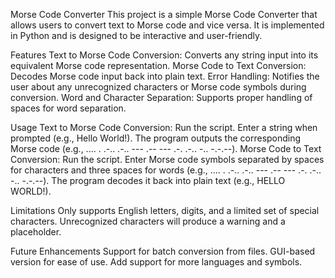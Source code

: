 Morse Code Converter
  This project is a simple Morse Code Converter that allows users to convert text to Morse code and vice versa. It is implemented in Python and is designed to be 
  interactive and user-friendly.

Features
  Text to Morse Code Conversion: Converts any string input into its equivalent Morse code representation.
  Morse Code to Text Conversion: Decodes Morse code input back into plain text.
  Error Handling: Notifies the user about any unrecognized characters or Morse code symbols during conversion.
  Word and Character Separation: Supports proper handling of spaces for word separation.

Usage
  Text to Morse Code Conversion:
    Run the script.
    Enter a string when prompted (e.g., Hello World!).
    The program outputs the corresponding Morse code (e.g., .... . .-.. .-.. --- .-- --- .-. .-.. -.. -.-.--).
  Morse Code to Text Conversion:
    Run the script.
    Enter Morse code symbols separated by spaces for characters and three spaces for words (e.g., .... . .-.. .-.. --- .-- --- .-. .-.. -.. -.-.--).
    The program decodes it back into plain text (e.g., HELLO WORLD!).
    
Limitations
  Only supports English letters, digits, and a limited set of special characters.
  Unrecognized characters will produce a warning and a placeholder.

Future Enhancements
  Support for batch conversion from files.
  GUI-based version for ease of use.
  Add support for more languages and symbols.
